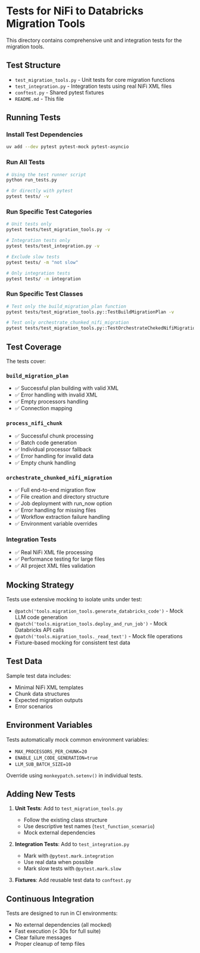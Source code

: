 # Tests for NiFi to Databricks Migration Tools

This directory contains comprehensive unit and integration tests for the migration tools.

## Test Structure

- `test_migration_tools.py` - Unit tests for core migration functions
- `test_integration.py` - Integration tests using real NiFi XML files
- `conftest.py` - Shared pytest fixtures
- `README.md` - This file

## Running Tests

### Install Test Dependencies

```bash
uv add --dev pytest pytest-mock pytest-asyncio
```

### Run All Tests

```bash
# Using the test runner script
python run_tests.py

# Or directly with pytest
pytest tests/ -v
```

### Run Specific Test Categories

```bash
# Unit tests only
pytest tests/test_migration_tools.py -v

# Integration tests only
pytest tests/test_integration.py -v

# Exclude slow tests
pytest tests/ -m "not slow"

# Only integration tests
pytest tests/ -m integration
```

### Run Specific Test Classes

```bash
# Test only the build_migration_plan function
pytest tests/test_migration_tools.py::TestBuildMigrationPlan -v

# Test only orchestrate_chunked_nifi_migration
pytest tests/test_migration_tools.py::TestOrchestrateChekedNifiMigration -v
```

## Test Coverage

The tests cover:

### `build_migration_plan`
- ✅ Successful plan building with valid XML
- ✅ Error handling with invalid XML
- ✅ Empty processors handling
- ✅ Connection mapping

### `process_nifi_chunk`
- ✅ Successful chunk processing
- ✅ Batch code generation
- ✅ Individual processor fallback
- ✅ Error handling for invalid data
- ✅ Empty chunk handling

### `orchestrate_chunked_nifi_migration`
- ✅ Full end-to-end migration flow
- ✅ File creation and directory structure
- ✅ Job deployment with run_now option
- ✅ Error handling for missing files
- ✅ Workflow extraction failure handling
- ✅ Environment variable overrides

### Integration Tests
- ✅ Real NiFi XML file processing
- ✅ Performance testing for large files
- ✅ All project XML files validation

## Mocking Strategy

Tests use extensive mocking to isolate units under test:

- `@patch('tools.migration_tools.generate_databricks_code')` - Mock LLM code generation
- `@patch('tools.migration_tools.deploy_and_run_job')` - Mock Databricks API calls
- `@patch('tools.migration_tools._read_text')` - Mock file operations
- Fixture-based mocking for consistent test data

## Test Data

Sample test data includes:
- Minimal NiFi XML templates
- Chunk data structures
- Expected migration outputs
- Error scenarios

## Environment Variables

Tests automatically mock common environment variables:
- `MAX_PROCESSORS_PER_CHUNK=20`
- `ENABLE_LLM_CODE_GENERATION=true`
- `LLM_SUB_BATCH_SIZE=10`

Override using `monkeypatch.setenv()` in individual tests.

## Adding New Tests

1. **Unit Tests**: Add to `test_migration_tools.py`
   - Follow the existing class structure
   - Use descriptive test names (`test_function_scenario`)
   - Mock external dependencies

2. **Integration Tests**: Add to `test_integration.py`
   - Mark with `@pytest.mark.integration`
   - Use real data when possible
   - Mark slow tests with `@pytest.mark.slow`

3. **Fixtures**: Add reusable test data to `conftest.py`

## Continuous Integration

Tests are designed to run in CI environments:
- No external dependencies (all mocked)
- Fast execution (< 30s for full suite)
- Clear failure messages
- Proper cleanup of temp files
